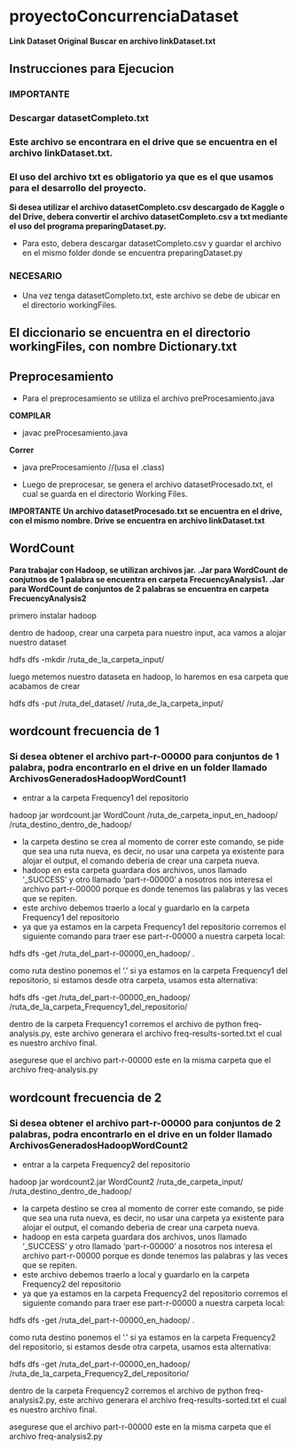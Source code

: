 # proyectoConcurrenciaDataset

**Link Dataset Original**
**Buscar en archivo linkDataset.txt**

## Instrucciones para Ejecucion

### IMPORTANTE
### Descargar datasetCompleto.txt

### Este archivo se encontrara en el drive que se encuentra en el archivo linkDataset.txt.
### El uso del archivo txt es obligatorio ya que es el que usamos para el desarrollo del proyecto.

**Si desea utilizar el archivo datasetCompleto.csv descargado de Kaggle o del Drive, debera convertir el archivo datasetCompleto.csv a txt mediante el uso del programa preparingDataset.py.**

- Para esto, debera descargar datasetCompleto.csv y guardar el archivo en el mismo folder donde se encuentra preparingDataset.py

### NECESARIO
- Una vez tenga datasetCompleto.txt, este archivo se debe de ubicar en el directorio workingFiles.

## El diccionario se encuentra en el directorio workingFiles, con nombre Dictionary.txt

## Preprocesamiento

- Para el preprocesamiento se utiliza el archivo preProcesamiento.java

**COMPILAR**
- javac preProcesamiento.java

**Correr**
- java preProcesamiento //(usa el .class)

- Luego de preprocesar, se genera el archivo datasetProcesado.txt, el cual se guarda en el directorio Working Files.

**IMPORTANTE**
**Un archivo datasetProcesado.txt se encuentra en el drive, con el mismo nombre. Drive se encuentra en archivo linkDataset.txt**

## WordCount

**Para trabajar con Hadoop, se utilizan archivos jar. .Jar para WordCount de conjutnos de 1 palabra se encuentra en carpeta FrecuencyAnalysis1.  .Jar para WordCount de conjuntos de 2 palabras se encuentra en carpeta FrecuencyAnalysis2**

primero instalar hadoop

dentro de hadoop, crear una carpeta para nuestro input, aca vamos a alojar nuestro dataset

hdfs dfs -mkdir /ruta_de_la_carpeta_input/

luego metemos nuestro dataseta en hadoop, lo haremos en esa carpeta que acabamos de crear

hdfs dfs -put /ruta_del_dataset/ /ruta_de_la_carpeta_input/

## wordcount frecuencia de 1

### Si desea obtener el archivo part-r-00000 para conjuntos de 1 palabra, podra encontrarlo en el drive en un folder llamado ArchivosGeneradosHadoopWordCount1

- entrar a la carpeta Frequency1 del repositorio

hadoop jar wordcount.jar WordCount /ruta_de_carpeta_input_en_hadoop/ /ruta_destino_dentro_de_hadoop/

- la carpeta destino se crea al momento de correr este comando, se pide que sea una ruta nueva, es decir, no usar una carpeta ya existente para alojar el output, el comando deberia de crear una carpeta nueva.
- hadoop en esta carpeta guardara dos archivos, unos llamado ‘_SUCCESS’ y otro llamado ‘part-r-00000’ a nosotros nos interesa el archivo part-r-00000 porque es donde tenemos las palabras y las veces que se repiten.
- este archivo debemos traerlo a local y guardarlo en la carpeta Frequency1 del repositorio
- ya que ya estamos en la carpeta Frequency1 del repositorio corremos el siguiente comando para traer ese part-r-00000 a nuestra carpeta local:

hdfs dfs -get /ruta_del_part-r-00000_en_hadoop/ .

como ruta destino ponemos el ‘.’ si ya estamos en la carpeta Frequency1 del repositorio, si estamos desde otra carpeta, usamos esta alternativa:

hdfs dfs -get /ruta_del_part-r-00000_en_hadoop/ /ruta_de_la_carpeta_Frequency1_del_repositorio/

dentro de la carpeta Frequency1 corremos el archivo de python freq-analysis.py, este archivo generara el archivo freq-results-sorted.txt el cual es nuestro archivo final.

asegurese que el archivo part-r-00000 este en la misma carpeta que el archivo freq-analysis.py

## wordcount frecuencia de 2

### Si desea obtener el archivo part-r-00000 para conjuntos de 2 palabras, podra encontrarlo en el drive en un folder llamado ArchivosGeneradosHadoopWordCount2

- entrar a la carpeta Frequency2 del repositorio

hadoop jar wordcount2.jar WordCount2 /ruta_de_carpeta_input/ /ruta_destino_dentro_de_hadoop/

- la carpeta destino se crea al momento de correr este comando, se pide que sea una ruta nueva, es decir, no usar una carpeta ya existente para alojar el output, el comando deberia de crear una carpeta nueva.
- hadoop en esta carpeta guardara dos archivos, unos llamado ‘_SUCCESS’ y otro llamado ‘part-r-00000’ a nosotros nos interesa el archivo part-r-00000 porque es donde tenemos las palabras y las veces que se repiten.
- este archivo debemos traerlo a local y guardarlo en la carpeta Frequency2 del repositorio
- ya que ya estamos en la carpeta Frequency2 del repositorio corremos el siguiente comando para traer ese part-r-00000 a nuestra carpeta local:

hdfs dfs -get /ruta_del_part-r-00000_en_hadoop/ .

como ruta destino ponemos el ‘.’ si ya estamos en la carpeta Frequency2 del repositorio, si estamos desde otra carpeta, usamos esta alternativa:

hdfs dfs -get /ruta_del_part-r-00000_en_hadoop/ /ruta_de_la_carpeta_Frequency2_del_repositorio/

dentro de la carpeta Frequency2 corremos el archivo de python freq-analysis2.py, este archivo generara el archivo freq-results-sorted.txt el cual es nuestro archivo final.

asegurese que el archivo part-r-00000 este en la misma carpeta que el archivo freq-analysis2.py